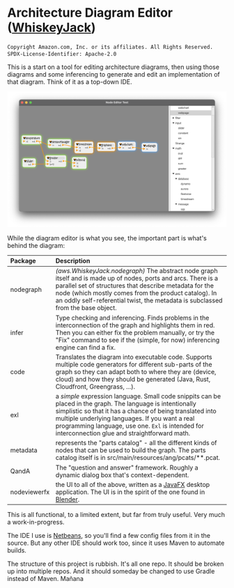 # Architecture Diagram Editor ([WhiskeyJack](AboutTheName.md))

	Copyright Amazon.com, Inc. or its affiliates. All Rights Reserved.
	SPDX-License-Identifier: Apache-2.0

This is a start on a tool for editing architecture diagrams, then using those
diagrams and some inferencing to generate and edit an implementation of that
diagram.  Think of it as a top-down IDE.

![screenshot](NodeEditorScreenshot.png)

While the diagram editor is what you see, the important part is what's behind the diagram:

Package | Description
:---|:---
nodegraph | *(aws.WhiskeyJack.nodegraph)* The abstract node graph itself and is made up of nodes, ports and arcs.  There is a parallel set of structures that describe metadata for the node (which mostly comes from the product catalog).  In an oddly self-referential twist, the metadata is subclassed from the base object.
infer | Type checking and inferencing.  Finds problems in the interconnection of the graph and highlights them in red.  Then you can either fix the problem manually, or try the "Fix" command to see if the (simple, for now) inferencing engine can find a fix.
code | Translates the diagram into executable code.  Supports multiple code generators for different sub-parts of the graph so they can adapt both to where they are (device, cloud) and how they should be generated (Java, Rust, Cloudfront, Greengrass, ...).
exl | a *simple* expression language.  Small code snippits can be placed in the graph.  The language is intentionally simplistic so that it has a chance of being translated into multiple underlying languages.  If you want a real programming language, use one.  `Exl` is intended for interconnection glue and straightforward math.
metadata | represents the "parts catalog" - all the different kinds of nodes that can be used to build the graph.  The parts catalog itself is in src/main/resources/ang/pcats/**.pcat.
QandA | The "question and answer" framework.  Roughly a dynamic dialog box that's context-dependent.
nodeviewerfx | the UI to all of the above, written as a [JavaFX](https://openjfx.io) desktop application.  The UI is in the spirit of the one found in [Blender](https://docs.blender.org/manual/en/2.79/render/blender_render/materials/nodes/introduction.html).

This is all functional, to a limited extent, but far from truly useful.  Very much a work-in-progress.

The IDE I use is [Netbeans](https://netbeans.apache.org), so you'll find a few config files from it in the source.  But any other IDE should work too, since it uses Maven to automate builds.

The structure of this project is rubbish.  It's all one repo.  It should be
broken up into multiple repos. And it should someday be changed to use
Gradle instead of Maven. Mañana